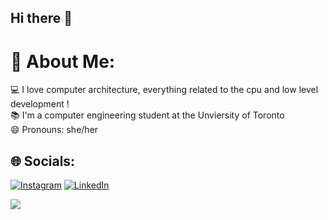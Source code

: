 ## Hi there 👋

<!--🔭 I’m currently working on ...
🌱 I’m currently learning ...
 -->

 # 💫 About Me:
💻 I love computer architecture, everything related to the cpu and low level development !<br>📚 I'm a computer engineering student at the Unviersity of Toronto<br>😄 Pronouns: she/her


## 🌐 Socials:
[![Instagram](https://img.shields.io/badge/Instagram-%23E4405F.svg?logo=Instagram&logoColor=white)](https://instagram.com/https://www.instagram.com/tasmitatazin_/) [![LinkedIn](https://img.shields.io/badge/LinkedIn-%230077B5.svg?logo=linkedin&logoColor=white)](https://linkedin.com/in/https://www.linkedin.com/in/tasmita-tazin-b72419253/) 



![](https://github-readme-stats.vercel.app/api/top-langs/?username=tasmitatazin&theme=dark&hide_border=false&include_all_commits=false&count_private=false&layout=compact)



<!-- Proudly created with GPRM ( https://gprm.itsvg.in ) -->


